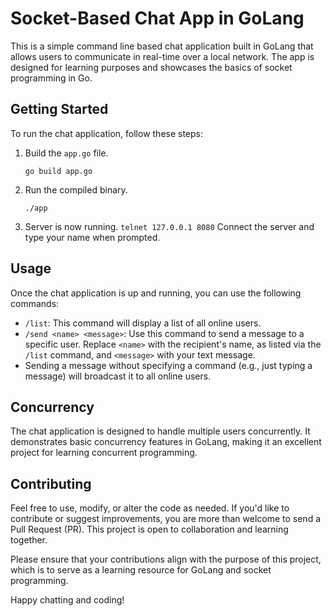 # Socket-Based Chat App in GoLang

This is a simple command line based chat application built in GoLang that allows users to communicate in real-time over a local network. The app is designed for learning purposes and showcases the basics of socket programming in Go.

## Getting Started

To run the chat application, follow these steps:

1. Build the `app.go` file.
   ```
   go build app.go
   ```

2. Run the compiled binary.
   ```
   ./app
   ```

3. Server is now running. `telnet 127.0.0.1 8080` Connect the server and type your name when prompted.

## Usage

Once the chat application is up and running, you can use the following commands:  
- `/list`: This command will display a list of all online users.
- `/send <name> <message>`: Use this command to send a message to a specific user. Replace `<name>` with the recipient's name, as listed via the `/list` command, and `<message>` with your text message.
- Sending a message without specifying a command (e.g., just typing a message) will broadcast it to all online users.

## Concurrency

The chat application is designed to handle multiple users concurrently. It demonstrates basic concurrency features in GoLang, making it an excellent project for learning concurrent programming.

## Contributing

Feel free to use, modify, or alter the code as needed. If you'd like to contribute or suggest improvements, you are more than welcome to send a Pull Request (PR). This project is open to collaboration and learning together.

Please ensure that your contributions align with the purpose of this project, which is to serve as a learning resource for GoLang and socket programming.

Happy chatting and coding!
